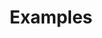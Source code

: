 ---
layout: page
title: Examples
permalink: /examples/
nav_order: 2
has_children: true
has_toc: false
---
